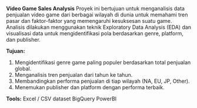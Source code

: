 **Video Game Sales Analysis** 
Proyek ini bertujuan untuk menganalisis data penjualan video game dari berbagai wilayah di dunia untuk memahami tren pasar dan faktor-faktor yang memengaruhi kesuksesan suatu game. Analisis dilakukan menggunakan teknik Exploratory Data Analysis (EDA) dan visualisasi data untuk mengidentifikasi pola berdasarkan genre, platform, dan publisher.

**Tujuan:** 
1. Mengidentifikasi genre game paling populer berdasarkan total penjualan global.
2. Menganalisis tren penjualan dari tahun ke tahun.
3. Membandingkan performa penjualan di tiap wilayah (NA, EU, JP, Other).
4. Menemukan publisher dan platform dengan performa terbaik.

**Tools:**
Excel / CSV dataset
BigQuery
PowerBI




